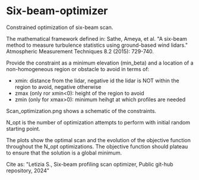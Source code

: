 # Six-beam-optimizer
Constrained optimization of six-beam scan. 

The mathematical framework defined in:
Sathe, Ameya, et al. "A six-beam method to measure turbulence statistics using ground-based wind lidars." Atmospheric Measurement Techniques 8.2 (2015): 729-740.

Provide the constraint as a minimum elevation (min_beta) and a location of a non-homogeneous region or obstacle to avoid in terms of:
- xmin: distance from the lidar, negative id the lidar is NOT within the region to avoid, negative otherwise
- zmax (only ror xmin<0): height of the region to avoid
- zmin (only for xmax>0): minimum heihgt at which profiles are needed

Scan_optimization.png shows a schematic of the constraints.

N_opt is the number of optimization attempts to perform with initial random starting point. 

The plots show the optimal scan and the evolution of the objective function throughout the N_opt optimizations. The objective function should plateau to ensure that the solution is a global minimum.

Cite as:
"Letizia S., Six-beam profiling scan optimizer, Public git-hub repository, 2024"
